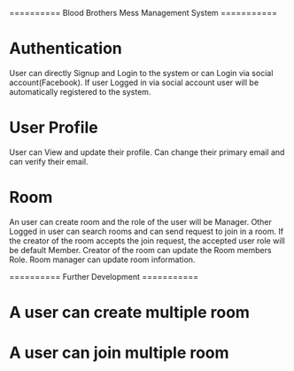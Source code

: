 ========== Blood Brothers Mess Management System ===========

# Authentication
User can directly Signup and Login to the system or can Login via social account(Facebook). If user Logged in via social account user will be automatically registered to the system.

# User Profile
User can View and update their profile. Can change their primary email and can verify their email.

# Room
An user can create room and the role of the user will be Manager. Other Logged in user can search rooms and can send request to join in a room. If the creator of the room accepts the join request, the accepted user role will be default Member. Creator of the room can update the Room members Role. Room manager can update room information.

========== Further Development ===========
# A user can create multiple room
# A user can join multiple room